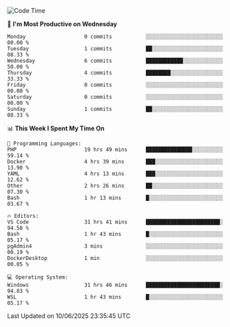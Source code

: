 <!--START_SECTION:waka-->
![Code Time](http://img.shields.io/badge/Code%20Time-5%2C070%20hrs%2015%20mins-blue)

📅 **I'm Most Productive on Wednesday** 

```text
Monday                   0 commits           ░░░░░░░░░░░░░░░░░░░░░░░░░   00.00 % 
Tuesday                  1 commits           ██░░░░░░░░░░░░░░░░░░░░░░░   08.33 % 
Wednesday                6 commits           ████████████░░░░░░░░░░░░░   50.00 % 
Thursday                 4 commits           ████████░░░░░░░░░░░░░░░░░   33.33 % 
Friday                   0 commits           ░░░░░░░░░░░░░░░░░░░░░░░░░   00.00 % 
Saturday                 0 commits           ░░░░░░░░░░░░░░░░░░░░░░░░░   00.00 % 
Sunday                   1 commits           ██░░░░░░░░░░░░░░░░░░░░░░░   08.33 % 
```


📊 **This Week I Spent My Time On** 

```text
💬 Programming Languages: 
PHP                      19 hrs 49 mins      ███████████████░░░░░░░░░░   59.14 % 
Docker                   4 hrs 39 mins       ███░░░░░░░░░░░░░░░░░░░░░░   13.90 % 
YAML                     4 hrs 13 mins       ███░░░░░░░░░░░░░░░░░░░░░░   12.62 % 
Other                    2 hrs 26 mins       ██░░░░░░░░░░░░░░░░░░░░░░░   07.30 % 
Bash                     1 hr 13 mins        █░░░░░░░░░░░░░░░░░░░░░░░░   03.67 % 

🔥 Editors: 
VS Code                  31 hrs 41 mins      ████████████████████████░   94.58 % 
Bash                     1 hr 43 mins        █░░░░░░░░░░░░░░░░░░░░░░░░   05.17 % 
pgAdmin4                 3 mins              ░░░░░░░░░░░░░░░░░░░░░░░░░   00.19 % 
DockerDesktop            1 min               ░░░░░░░░░░░░░░░░░░░░░░░░░   00.05 % 

💻 Operating System: 
Windows                  31 hrs 46 mins      ████████████████████████░   94.83 % 
WSL                      1 hr 43 mins        █░░░░░░░░░░░░░░░░░░░░░░░░   05.17 % 
```


 Last Updated on 10/06/2025 23:35:45 UTC
<!--END_SECTION:waka-->
